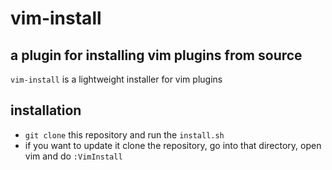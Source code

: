 # vim-install
## a plugin for installing vim plugins from source
`vim-install` is a lightweight installer for vim plugins
## installation
- `git clone` this repository and run the `install.sh`
- if you want to update it clone the repository, go into that directory, open vim and do `:VimInstall`
